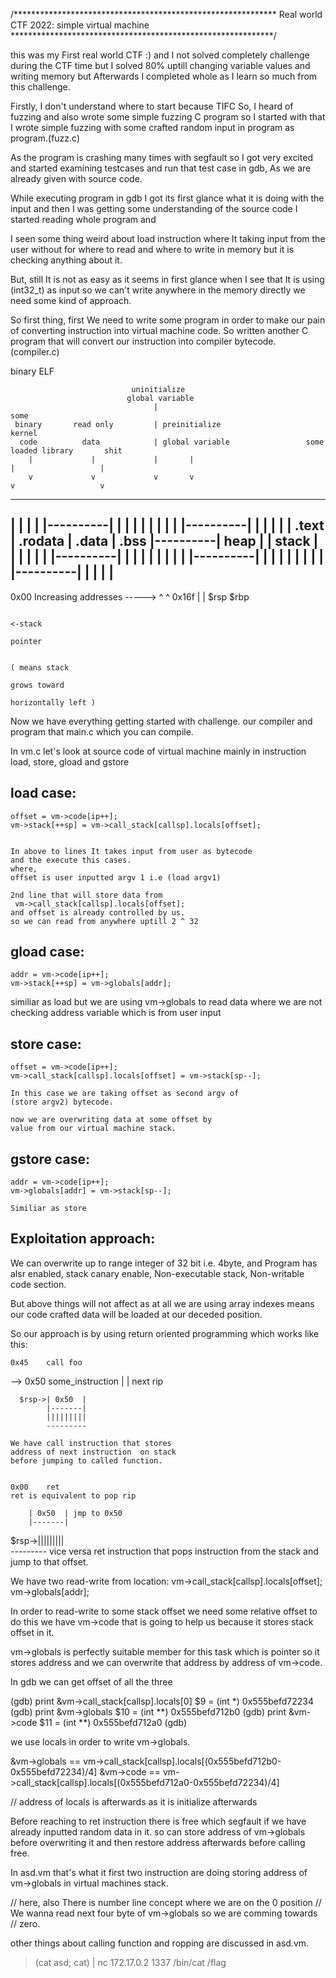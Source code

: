 /************************************************************
    Real world CTF 2022: simple virtual machine
************************************************************/

this was my First real world CTF :) and I not solved completely
challenge during the CTF time but I solved 80% uptill changing
variable values and writing memory but Afterwards I completed
whole as I learn so much from this challenge. 

Firstly, I don't understand where to start because TIFC
So, I heard of fuzzing and also wrote some simple fuzzing C program
so I started with that I wrote simple fuzzing with some crafted random 
input in program as program.(fuzz.c)
 
As the program is crashing many times with segfault so I
got very excited and started examining testcases and run
that test case in gdb, As we are already given with source code.

While executing program in gdb I got its first glance what it is
doing with the input and then I was getting some understanding
of the source code I started reading whole program and 

I seen some thing weird about load instruction where It taking
input from the user without for where to read and where
to write in memory but it is checking anything about it.

But, still It is not as easy as it seems in first glance when
I see that It is using (int32_t) as input so we can't
write anywhere in the memory directly we need some kind of 
approach.

So first thing, first We need to write some program in order
to make our pain of converting instruction into virtual machine
code. So written another C program that will convert our
instruction into compiler bytecode. (compiler.c)


binary ELF

                               uninitialize 
                              global variable
                                    |                                                           some
     binary       read only         | preinitialize                                            kernel
      code          data            | global variable                 some loaded library       shit
        |             |             |       |                                 |                   |
        v             v             v       v                                 v                   v
  ---------------------------------------------------------------------------------------------------
  |              |              |        |        |----------|           |       |            |     |
  |              |              |        |        |----------|           |       |            |     |
  |  .text       |   .rodata    |  .data | .bss   |----------|  heap     |       |  stack     |     |
  |              |              |        |        |----------|           |       |            |     |
  |              |              |        |        |----------|           |       |            |     |
  |              |              |        |        |----------|           |       |            |     |
  ---------------------------------------------------------------------------------------------------
 0x00             Increasing addresses ----->                                          ^     ^    0x16f
                                                                                       |     |
                                                                                     $rsp   $rbp

                                                                                  <-stack 
                                                                                   pointer

                                                                                  ( means stack
                                                                                  grows toward
                                                                                 horizontally left )

Now we have everything getting started with challenge.
our compiler and program that main.c which you can compile.

In vm.c let's look at source code of virtual machine
mainly in instruction load, store, gload and gstore


load case:
----------
    offset = vm->code[ip++];
    vm->stack[++sp] = vm->call_stack[callsp].locals[offset];


    In above to lines It takes input from user as bytecode
    and the execute this cases.
    where,
    offset is user inputted argv 1 i.e (load argv1)

    2nd line that will store data from 
     vm->call_stack[callsp].locals[offset];
    and offset is already controlled by us.
    so we can read from anywhere uptill 2 ^ 32


gload case:
----------
    addr = vm->code[ip++];
    vm->stack[++sp] = vm->globals[addr];
 
   similiar as load but we are using vm->globals to
    read data where we are not checking address
    variable which is from user input

store case:
----------
    offset = vm->code[ip++];
    vm->call_stack[callsp].locals[offset] = vm->stack[sp--];
    
    In this case we are taking offset as second argv of 
    (store argv2) bytecode.
    
    now we are overwriting data at some offset by 
    value from our virtual machine stack.


gstore case: 
-----------
    addr = vm->code[ip++];
    vm->globals[addr] = vm->stack[sp--];

    Similiar as store



Exploitation approach:
---------------------
We can overwrite up to range integer of 32 bit i.e. 4byte,
and Program has alsr enabled, stack canary enable, Non-executable stack,
Non-writable code section.

But above things will not affect as at all we are using 
array indexes means our code crafted data will be loaded
at our deceded position.

So our approach is by using return oriented programming which
works like this:


    0x45    call foo
--> 0x50    some_instruction
|
|
next rip

      $rsp->| 0x50  |
            |-------|
            |||||||||
            ---------

    We have call instruction that stores
    address of next instruction  on stack 
    before jumping to called function.


    0x00    ret
    ret is equivalent to pop rip

        | 0x50  | jmp to 0x50
        |-------|
  $rsp->|||||||||   
        ---------
    vice versa ret instruction that pops
    instruction from the stack and jump
    to that offset.

We have two read-write from location:
    vm->call_stack[callsp].locals[offset];
    vm->globals[addr];

In order to read-write to some stack offset we 
need some relative offset to do this we
have vm->code that is going to help us because
it stores stack offset in it.

vm->globals is perfectly suitable member for
this task which is pointer so it stores address
and we can overwrite that address by address of
vm->code.

In gdb we can get offset of all the three

(gdb) print &vm->call_stack[callsp].locals[0]
$9 = (int *) 0x555befd72234
(gdb) print &vm->globals
$10 = (int **) 0x555befd712b0
(gdb) print &vm->code
$11 = (int **) 0x555befd712a0
(gdb)

we use locals in order to write vm->globals.

&vm->globals == vm->call_stack[callsp].locals[(0x555befd712b0-0x555befd72234)/4]
&vm->code == vm->call_stack[callsp].locals[(0x555befd712a0-0x555befd72234)/4]

// address of locals is afterwards as it is initialize afterwards


Before reaching to ret instruction there is 
free which segfault if we have already inputted
random data in it. so can store address of vm->globals
before overwriting it and then restore address afterwards
before calling free.

In asd.vm that's what it first two instruction 
are doing storing address of vm->globals in virtual machines 
stack.

// here, also There is number line concept where we are on the 0 position
// We wanna read next four byte of vm->globals so we are comming towards 
// zero.

other things about calling function and ropping are discussed
in asd.vm.

> (cat asd; cat) | nc 172.17.0.2 1337
> /bin/cat /flag

